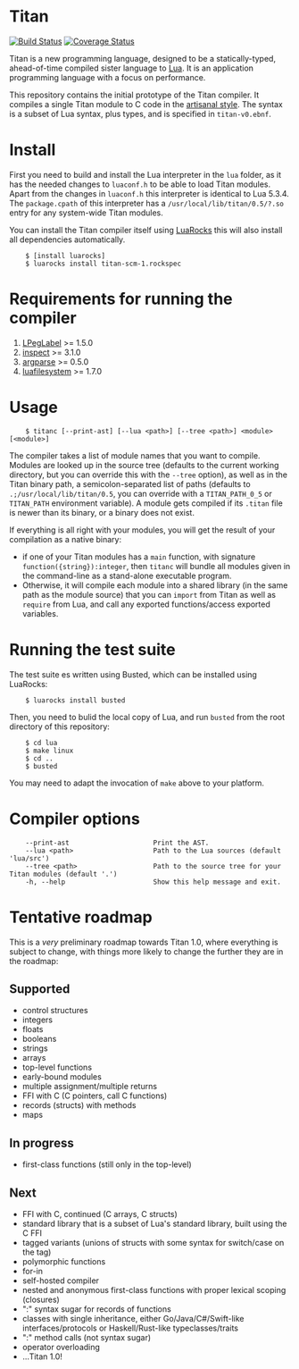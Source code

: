 # Titan
[![Build Status](https://travis-ci.org/titan-lang/titan.svg?branch=master)](https://travis-ci.org/titan-lang/titan)
[![Coverage Status](https://codecov.io/gh/titan-lang/titan/coverage.svg?branch=master)](https://codecov.io/gh/titan-lang/titan/branch/master)

Titan is a new programming language, designed to be a statically-typed,
ahead-of-time compiled sister language to [Lua](http://www.lua.org). It is an
application programming language with a focus on performance.

This repository contains the initial prototype
of the Titan compiler. It compiles a single Titan module
to C code in the [artisanal style](https://github.com/titan-lang/artisanal-titan).
The syntax is a subset of Lua syntax, plus types, and is specified in `titan-v0.ebnf`.

# Install

First you need to build and install the Lua interpreter in the `lua` folder, 
as it has the needed changes to `luaconf.h` to be able to load Titan modules. 
Apart from the changes in `luaconf.h` this interpreter is identical to Lua 5.3.4.
The `package.cpath` of this interpreter has a `/usr/local/lib/titan/0.5/?.so`
entry for any system-wide Titan modules.

You can install the Titan compiler itself using  [LuaRocks](http://luarocks.org)
this will also install all dependencies automatically.

        $ [install luarocks]
        $ luarocks install titan-scm-1.rockspec


# Requirements for running the compiler

1. [LPegLabel](https://github.com/sqmedeiros/lpeglabel) >= 1.5.0
2. [inspect](https://github.com/kikito/inspect.lua) >= 3.1.0
3. [argparse](https://github.com/mpeterv/argparse) >= 0.5.0
4. [luafilesystem](https://github.com/keplerproject/luafilesystem) >= 1.7.0

# Usage

        $ titanc [--print-ast] [--lua <path>] [--tree <path>] <module> [<module>]

The compiler takes a list of module names that you want to compile. Modules
are looked up in the source tree (defaults to the current working directory,
but you can override this with the `--tree` option), as well as in the Titan
binary path, a semicolon-separated list of paths 
(defaults to `.;/usr/local/lib/titan/0.5`, you can override with a `TITAN_PATH_0_5`
or `TITAN_PATH` environment variable). A module gets compiled if its `.titan` file
is newer than its binary, or a binary does not exist.

If everything is all right with your modules, you will get the result of
your compilation as a native binary:

* if one of your Titan modules has a `main` function, with signature
  `function({string}):integer`, then `titanc` will bundle all modules
  given in the command-line as a stand-alone executable program.
* Otherwise, it will compile each module into a shared library
  (in the same path as the module source) that you can `import` from
  Titan as well as `require` from Lua, and call any exported
  functions/access exported variables.

# Running the test suite

The test suite es written using Busted, which can be installed using LuaRocks:

        $ luarocks install busted

Then, you need to bulid the local copy of Lua, and run `busted` from the root directory
of this repository:

        $ cd lua
        $ make linux
        $ cd ..
        $ busted

You may need to adapt the invocation of `make` above to your platform.

# Compiler options

        --print-ast                     Print the AST.
        --lua <path>                    Path to the Lua sources (default 'lua/src')
        --tree <path>                   Path to the source tree for your Titan modules (default '.')
        -h, --help                      Show this help message and exit.
        
# Tentative roadmap

This is a *very* preliminary roadmap towards Titan 1.0, where everything is
subject to change, with things more likely to change the further
they are in the roadmap:

## Supported

* control structures
* integers
* floats
* booleans
* strings
* arrays
* top-level functions
* early-bound modules
* multiple assignment/multiple returns
* FFI with C (C pointers, call C functions)
* records (structs) with methods
* maps

## In progress

* first-class functions (still only in the top-level)

## Next

* FFI with C, continued (C arrays, C structs)
* standard library that is a subset of Lua's standard library, built using the C FFI
* tagged variants (unions of structs with some syntax for switch/case on the tag)
* polymorphic functions
* for-in
* self-hosted compiler
* nested and anonymous first-class functions with proper lexical scoping (closures)
* ":" syntax sugar for records of functions
* classes with single inheritance, either Go/Java/C#/Swift-like interfaces/protocols or Haskell/Rust-like typeclasses/traits
* ":" method calls (not syntax sugar)
* operator overloading
* ...Titan 1.0!
